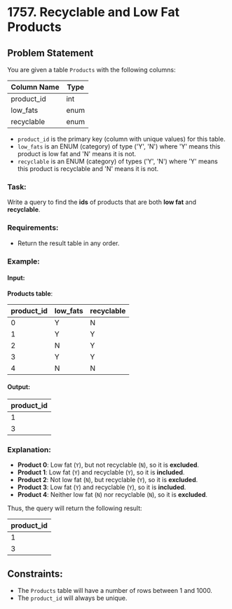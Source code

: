 # 1757. Recyclable and Low Fat Products

## Problem Statement

You are given a table `Products` with the following columns:

| Column Name | Type    |
|-------------|---------|
| product_id  | int     |
| low_fats    | enum    |
| recyclable  | enum    |

- `product_id` is the primary key (column with unique values) for this table.
- `low_fats` is an ENUM (category) of type ('Y', 'N') where 'Y' means this product is low fat and 'N' means it is not.
- `recyclable` is an ENUM (category) of types ('Y', 'N') where 'Y' means this product is recyclable and 'N' means it is not.

### Task:
Write a query to find the **ids** of products that are both **low fat** and **recyclable**.

### Requirements:
- Return the result table in any order.

### Example:

#### Input:
**Products table**:

| product_id | low_fats | recyclable |
|------------|----------|------------|
| 0          | Y        | N          |
| 1          | Y        | Y          |
| 2          | N        | Y          |
| 3          | Y        | Y          |
| 4          | N        | N          |

#### Output:

| product_id |
|------------|
| 1          |
| 3          |

### Explanation:

- **Product 0**: Low fat (`Y`), but not recyclable (`N`), so it is **excluded**.
- **Product 1**: Low fat (`Y`) and recyclable (`Y`), so it is **included**.
- **Product 2**: Not low fat (`N`), but recyclable (`Y`), so it is **excluded**.
- **Product 3**: Low fat (`Y`) and recyclable (`Y`), so it is **included**.
- **Product 4**: Neither low fat (`N`) nor recyclable (`N`), so it is **excluded**.

Thus, the query will return the following result:

| product_id |
|------------|
| 1          |
| 3          |

## Constraints:
- The `Products` table will have a number of rows between 1 and 1000.
- The `product_id` will always be unique.
